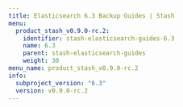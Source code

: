 ```yaml
---
title: Elasticsearch 6.3 Backup Guides | Stash
menu:
  product_stash_v0.9.0-rc.2:
    identifier: stash-elasticsearch-guides-6.3
    name: 6.3
    parent: stash-elasticsearch-guides
    weight: 30
menu_name: product_stash_v0.9.0-rc.2
info:
  subproject_version: "6.3"
  version: v0.9.0-rc.2
---
```


